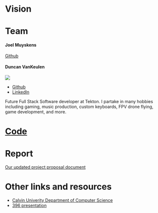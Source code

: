 # Vision

# Team

#### Joel Muyskens
[Github](https://github.com/Jrmuys)


#### Duncan VanKeulen

![](https://media-exp1.licdn.com/dms/image/C5603AQENscCa7DrXaw/profile-displayphoto-shrink_800_800/0/1636598786106?e=1643846400&v=beta&t=tiGlIXb70O6YlHSc0S92mO2BzBhj-n-7PO4-JCfpUVc)


- [Github](http://github.com/TheDunco)
- [LinkedIn](https://www.linkedin.com/in/duncan-vankeulen-7569a3154/)


Future Full Stack Software developer at Tekton. I partake in many hobbies including gaming, music production, custom keyboards, FPV drone flying, game development, and more.


# [Code](https://github.com/Inertia-Printers/InertiaPrintersWebsite)

# Report
[Our updated project proposal document](https://docs.google.com/document/d/1GXHvZdeAvZvZcEVXQ7mMKzlRHoEisZOMnRO4YWK44kQ/edit?usp=sharing)

# Other links and resources
- [Calvin Univerity Department of Computer Science](https://computing.calvin.edu/)
- [396 presentation](https://docs.google.com/presentation/d/1d_bJn5hZLWqen5sFH7_oFZz3XkPw17_uDcJn6yeATVo/edit?usp=sharing)





